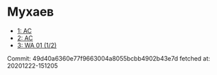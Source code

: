 # Мухаев
- [1: AC](1.md)
- [2: AC](2.md)
- [3: WA 01 (1/2)](3.md)

Commit: 49d40a6360e77f9663004a8055bcbb4902b43e7d
 fetched at: 20201222-151205
